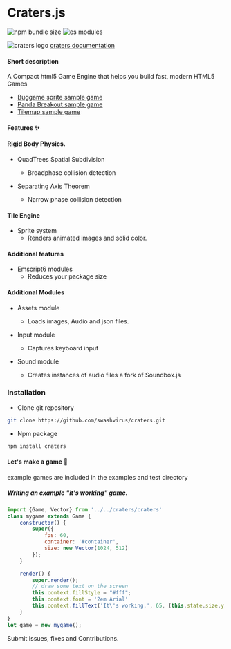 # Craters.js
![npm bundle size](https://img.shields.io/bundlephobia/minzip/craters)
![es modules](https://img.shields.io/badge/es-modules-green)

![craters logo](https://swashvirus.github.io/craters/craters.gif)
[craters documentation](https://swashvirus.github.io/craters/docs/index.html)

#### Short description
A Compact html5 Game Engine that helps you build fast, modern HTML5 Games
* [Buggame sprite sample game](https://swashvirus.github.io/craters/examples/sprites-demo/index.html)
* [Panda Breakout sample game](https://swashvirus.github.io/craters/examples/breakout-game/index.html)
* [Tilemap sample game](https://swashvirus.github.io/craters/tests/tilemap.test/index.html)

#### Features ✨
#### Rigid Body Physics.

- QuadTrees Spatial Subdivision
	* Broadphase collision detection

- Separating Axis Theorem
	* Narrow phase collision detection

#### Tile Engine

- Sprite system
	* Renders animated images and solid color.

#### Additional features
- Emscript6 modules
	* Reduces your package size

#### Additional Modules
- Assets module
	* Loads images, Audio and json files.

- Input module
	* Captures keyboard input

- Sound module
	* Creates instances of audio files a fork of Soundbox.js

### Installation

- Clone git repository
```bash 
git clone https://github.com/swashvirus/craters.git
```
- Npm package
```bash
npm install craters
```

#### Let's make a game 🚀
example games are included in the examples and test directory

##### Writing an example "it's working" game.
```javascript
import {Game, Vector} from '../../craters/craters'
class mygame extends Game {
    constructor() {
        super({
	        fps: 60,
	        container: '#container',
	        size: new Vector(1024, 512)
        });
    }

    render() {
        super.render();
		// draw some text on the screen
        this.context.fillStyle = "#fff";
        this.context.font = '2em Arial'
        this.context.fillText('It\'s working.️', 65, (this.state.size.y / 2), (this.state.size.x))
    }
}
let game = new mygame();
```
Submit Issues, fixes and Contributions.
